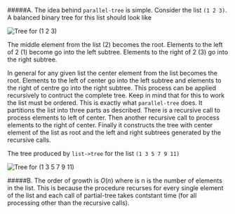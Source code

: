 #####A. 
The idea behind `parallel-tree` is simple. Consider the list `(1 2 3)`.  A
balanced binary tree for this list should look like

![Tree for (1 2 3)](Chapter2/images/E2_64_1)

The middle element from the list (2) becomes the root. Elements to the left of
2 (1) become go into the left subtree. Elements to the right of 2 (3) go into
the right subtree. 

In general for any given list the center element from the list becomes the
root. Elements to the left of center go into the left subtree and elements to
the right of centre go into the right subtree. This process can be applied
recursively to contruct the complete tree. Keep in mind that for this to work
the list must be ordered. This is exactly what `parallel-tree` does. It
partitions the list into three parts as described. There is a recursive call to
process elements to left of center.  Then another recursive call to process
elements to the right of center. Finally it constructs the tree with center
element of the list as root and the left and right subtrees generated by the
recursive calls.

The tree produced by `list->tree` for the list `(1 3 5 7 9 11)` 

![Tree for (1 3 5 7 9 11)](Chapter2/images/E2_64_2)

#####B. 
The order of growth is $O(n)$ where is n is the number of elements in the
list. This is because the procedure recurses for every single element of the
list and each call of partial-tree takes contstant time (for all processing
other than the recursive calls).

